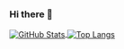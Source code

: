 ### Hi there 👋

<!--
**Suffoquer-fang/Suffoquer-fang** is a ✨ _special_ ✨ repository because its `README.md` (this file) appears on your GitHub profile.

Here are some ideas to get you started:

- 🔭 I’m currently working on ...
- 🌱 I’m currently learning ...
- 👯 I’m looking to collaborate on ...
- 🤔 I’m looking for help with ...
- 💬 Ask me about ...
- 📫 How to reach me: ...
- 😄 Pronouns: ...
- ⚡ Fun fact: ...
-->

<a href="https://github.com/Suffoquer-fang">
  <img align="center" alt="GitHub Stats" src="https://github-readme-stats.vercel.app/api?username=Suffoquer-fang&show_icons=true&include_all_commits=true" />
</a>

<a href="https://github.com/Suffoquer-fang">
  <img align="center" alt="Top Langs" src="https://github-readme-stats.vercel.app/api/top-langs/?username=Suffoquer-fang&hide=java,javascript,html&layout=compact&langs_count=6&exclude_repo=undergrad" />
</a>
